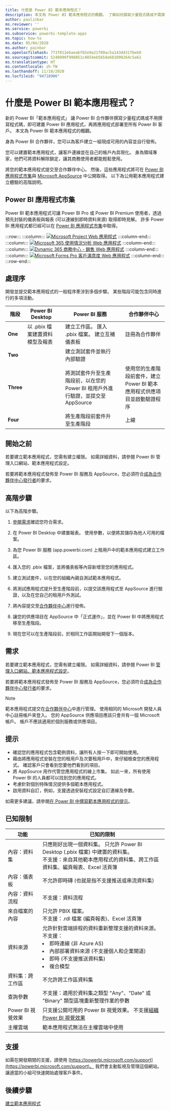 ```yaml
---
title: 什麼是 Power BI 範本應用程式？
description: 本文為 Power BI 範本應用程式的概觀。 了解如何撰寫少量程式碼或不需撰寫程式碼，即可建置 Power BI 應用程式，並將應用程式部署至所有 Power BI 客戶。
author: paulinbar
ms.reviewer: ''
ms.service: powerbi
ms.subservice: powerbi-template-apps
ms.topic: how-to
ms.date: 05/04/2020
ms.author: painbar
ms.openlocfilehash: 773f812ebaeabf02e9a21f09ac5a143d431fbeb0
ms.sourcegitcommit: 5240990f998851c4854eb565de681099264c5a61
ms.translationtype: HT
ms.contentlocale: zh-TW
ms.lasthandoff: 11/18/2020
ms.locfileid: "94718906"
---
```

# <a name="what-are-power-bi-template-apps"></a>什麼是 Power BI 範本應用程式？

新的 Power BI「範本應用程式」  讓 Power BI 合作夥伴撰寫少量程式碼或不用撰寫程式碼，即可建置 Power BI 應用程式，再將應用程式部署至所有 Power BI 客戶。  本文為 Power BI 範本應用程式的概觀。

身為 Power BI 合作夥伴，您可以為客戶建立一組現成可用的內容並自行發佈。  

您可以建置範本應用程式，讓客戶連線並在自己的帳戶內具現化。 身為領域專家，他們可將資料解除鎖定，讓其商務使用者都能輕鬆使用。  

將您的範本應用程式提交至合作夥伴中心。 然後，這些應用程式將可在 [Power BI 應用程式市集](https://app.powerbi.com/getdata/services)與 [Microsoft AppSource](https://appsource.microsoft.com/?product=power-bi) 中公開取得。 以下為公用範本應用程式建立體驗的高階說明。

## <a name="power-bi-apps-marketplace"></a>Power BI 應用程式市集

Power BI 範本應用程式可讓 Power BI Pro 或 Power BI Premium 使用者，透過預先封裝的儀表板與報表 (可以連線到即時資料來源) 取得即時見解。 許多 Power BI 應用程式都已經可以在 [Power BI 應用程式市集](https://app.powerbi.com/getdata/services)中取得。

:::row:::
    :::column:::
        [![Microsoft Project Web 應用程式](./media/service-template-apps-overview/project-web.png)](https://app.powerbi.com/groups/me/getapps/services/pbi_msprojectonline.pbi-microsoftprojectwebapp)
    :::column-end:::
    :::column:::
        [![Microsoft 365 使用情況分析 Web 應用程式](./media/service-template-apps-overview/microsoft365-usage-analytics.png)](https://app.powerbi.com/groups/me/getapps/services/cia_microsoft365.microsoft-365-usage-analytics)
    :::column-end:::
    :::column:::
        [![Dynamic 365 商務中心 - 銷售 Web 應用程式](./media/service-template-apps-overview/dynamics-sales.png)](https://app.powerbi.com/groups/me/getapps/services/microsoftdynsmb.businesscentral_sales)
    :::column-end:::
    :::column:::
        [![Microsoft Forms Pro 客戶滿意度 Web 應用程式](./media/service-template-apps-overview/forms-pro.png)](https://app.powerbi.com/groups/me/getapps/services/msfp.formsprocustomersatisfaction)
    :::column-end:::
:::row-end:::

## <a name="process"></a>處理序
開發並提交範本應用程式的一般程序牽涉到多個步驟。 某些階段可能包含同時進行的多項活動。


| 階段 | Power BI Desktop |  |Power BI 服務  |  |合作夥伴中心  |
|---|--------|--|---------|---------|---------|
| **One** | 以 .pbix 檔案建置資料模型及報表 |  | 建立工作區。 匯入 .pbix 檔案。 建立互補儀表板  |  | 註冊為合作夥伴 |
| **Two** |  |  | 建立測試套件並執行內部驗證        |  | |
| **Three** | |  | 將測試套件升至生產階段前，以在您的 Power BI 租用戶外進行驗證，並提交至 AppSource  |  | 使用您的生產階段前套件，建立 Power BI 範本應用程式供應項目並啟動驗證程序 |
| **Four** | |  | 將生產階段前套件升至生產階段 |  | 上線 |

## <a name="before-you-begin"></a>開始之前

若要建立範本應用程式，您需有建立權限。 如需詳細資料，請參閱 Power BI 管理入口網站、範本應用程式設定。 

若要將範本應用程式發佈至 Power BI 服務及 AppSource，您必須符合[成為合作夥伴中心發行者](/azure/marketplace/become-publisher)的要求。
 
## <a name="high-level-steps"></a>高階步驟

以下為高階步驟。 

1. [參閱需求](#requirements)確認您符合需求。 

2. 在 Power BI Desktop 中建置報表。 使用參數，以便將其儲存為他人可用的檔案。 

3. 為您 Power BI 服務 (app.powerbi.com) 上租用戶中的範本應用程式建立工作區。 

4. 匯入您的 .pbix 檔案，並將儀表板等內容新增至您的應用程式。 

5. 建立測試套件，以在您的組織內親自測試範本應用程式。 

6. 將測試應用程式提升至生產階段前，以提交該應用程式至 AppSource 進行驗證，以及在您自己的租用戶外測試。 

7. 將內容提交至[合作夥伴中心](/azure/marketplace/partner-center-portal/create-power-bi-app-offer)進行發佈。 

8. 讓您的供應項目在 AppSource 中「正式運作」，並在 Power BI 中將應用程式移至生產階段。

9. 現在您可以在生產階段前，於相同工作區開始開發下一個版本。 

## <a name="requirements"></a>需求

若要建立範本應用程式，您需有建立權限。 如需詳細資料，請參閱 Power BI [管理入口網站、範本應用程式設定](../admin/service-admin-portal.md#template-apps-settings)。

若要將範本應用程式發佈至 Power BI 服務及 AppSource，您必須符合[成為合作夥伴中心發行者](/azure/marketplace/become-publisher)的要求。
 > [!NOTE] 
 > 範本應用程式提交在[合作夥伴中心](/azure/marketplace/partner-center-portal/create-power-bi-app-offer)中進行管理。 使用相同的 Microsoft 開發人員中心註冊帳戶來登入。 您的 AppSource 供應項目應該只會共有一個 Microsoft 帳戶。 帳戶不應該適用於個別服務或供應項目。

## <a name="tips"></a>提示 

- 確認您的應用程式包含範例資料，讓所有人按一下即可開始使用。 
- 藉由將應用程式安裝在您的租用戶及次要租用戶中，來仔細檢查您的應用程式。 確認客戶只會看到您要他們看到的項目。 
- 將 AppSource 用作代管您應用程式的線上市集。 如此一來，所有使用 Power BI 的人員都可以找到您的應用程式。 
- 考慮針對個別特殊情況提供多個範本應用程式。 
- 啟用資料自訂，例如，支援透過安裝程式設定自訂連線及參數。

如需更多建議，請參閱[在 Power BI 中撰寫範本應用程式的提示](service-template-apps-tips.md)。

## <a name="known-limitations"></a>已知限制

| 功能 | 已知的限制 |
|---------|---------|
|內容：資料集   | 只應剛好出現一個資料集。 只允許 Power BI Desktop (.pbix 檔案) 中建置的資料集。 <br>不支援：來自其他範本應用程式的資料集、跨工作區資料集、編頁報表、Excel 活頁簿 |
|內容：儀表板 | 不允許即時磚 (也就是指不支援推送或串流資料集) |
|內容：資料流程 | 不支援：資料流程 |
|來自檔案的內容 | 只允許 PBIX 檔案。 <br>不支援：.rdl 檔案 (編頁報表)、Excel 活頁簿   |
| 資料來源 | 允許針對雲端排程的資料重新整理支援的資料來源。 <br>不支援： <li>即時連線 (非 Azure AS)</li> <li>內部部署資料來源 (不支援個人和企業閘道)</li> <li>即時 (不支援推送資料集)</li> <li>複合模型</li></ul> |
| 資料集：跨工作區 | 不允許跨工作區資料集  |
| 查詢參數 | 不支援：適用於資料集之類型 "Any"、"Date" 或 "Binary" 類型區塊重新整理作業的參數 |
| Power BI 視覺效果 | 只支援公開可用的 Power BI 視覺效果。 不支援[組織 Power BI 視覺效果](../developer/visuals/power-bi-custom-visuals-organization.md) |
| 主權雲端 | 範本應用程式無法在主權雲端中使用 |

## <a name="support"></a>支援
如需在開發期間的支援，請使用 [https://powerbi.microsoft.com/support](https://powerbi.microsoft.com/support)。 我們會主動監視及管理這個網站。 讓適當的小組可快速開始處理客戶事件。

## <a name="next-steps"></a>後續步驟

[建立範本應用程式](service-template-apps-create.md)